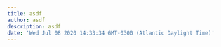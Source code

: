 ```yaml
---
title: asdf
author: asdf
description: asdf
date: 'Wed Jul 08 2020 14:33:34 GMT-0300 (Atlantic Daylight Time)'
---
```

